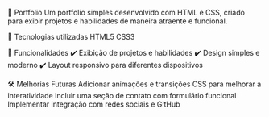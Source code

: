 💼 Portfolio
Um portfolio simples desenvolvido com HTML e CSS, criado para exibir projetos e habilidades de maneira atraente e funcional.

🚀 Tecnologias utilizadas
HTML5
CSS3

📌 Funcionalidades
✔️ Exibição de projetos e habilidades
✔️ Design simples e moderno
✔️ Layout responsivo para diferentes dispositivos

🛠 Melhorias Futuras
 Adicionar animações e transições CSS para melhorar a interatividade
 Incluir uma seção de contato com formulário funcional
 Implementar integração com redes sociais e GitHub
